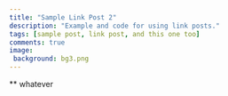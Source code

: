 ```yaml
---
title: "Sample Link Post 2"
description: "Example and code for using link posts."
tags: [sample post, link post, and this one too]
comments: true
image:
 background: bg3.png
---
```

** whatever
